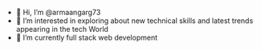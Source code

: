- 👋 Hi, I’m @armaangarg73
- 👀 I’m interested in exploring about new technical skills and latest trends appearing in the tech World 
- 🌱 I’m currently full stack web development 


<!---
armaangarg73/armaangarg73 is a ✨ special ✨ repository because its `README.md` (this file) appears on your GitHub profile.
You can click the Preview link to take a look at your changes.
--->
